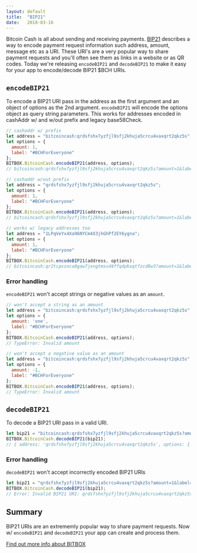```yaml
---
layout: default
title:  "BIP21"
date:   2018-03-16
---
```


Bitcoin Cash is all about sending and receiving payments. [BIP21](https://github.com/bitcoin/bips/blob/master/bip-0021.mediawiki) describes a way to encode payment request information such address, amount, message etc as a URI. These URI's are a very popular way to share payment requests and you'll often see them as links in a website or as QR codes. Today we're releasing `encodeBIP21` and `decodeBIP21` to make it easy for your app to encode/decode BIP21 $BCH URIs.

## `encodeBIP21`

To encode a BIP21 URI pass in the address as the first argument and an object of options as the 2nd argument. `encodeBIP21` will encode the options object as query string parameters. This works for addresses encoded in cashAddr w/ and w/out prefix and legacy base58Check.

```js
// cashaddr w/ prefix
let address = "bitcoincash:qrdsfshx7yzfjl9sfj2khuja5crcu4vaxqrt2qkz5s";
let options = {
  amount: 1,
  label: "#BCHForEveryone"
};
BITBOX.BitcoinCash.encodeBIP21(address, options);
// bitcoincash:qrdsfshx7yzfjl9sfj2khuja5crcu4vaxqrt2qkz5s?amount=1&label=%23BCHForEveryone

// cashaddr w/out prefix
let address = "qrdsfshx7yzfjl9sfj2khuja5crcu4vaxqrt2qkz5s";
let options = {
  amount: 1,
  label: "#BCHForEveryone"
};
BITBOX.BitcoinCash.encodeBIP21(address, options);
// bitcoincash:qrdsfshx7yzfjl9sfj2khuja5crcu4vaxqrt2qkz5s?amount=1&label=%23BCHForEveryone

// works w/ legacy addresses too
let address = "1LPqVeYx4Xa96NYCm4X3jhGhPf2EY6ygna";
let options = {
  amount: 1,
  label: "#BCHForEveryone"
};
BITBOX.BitcoinCash.encodeBIP21(address, options);
// bitcoincash:qr2tcpvsnca0gaw7jxngtmsvd4ffqdpkxqtfzcd8w3?amount=1&label=%23BCHForEveryone
```

### Error handling

`encodeBIP21` won't accept strings or negative values as an `amount`.

```js
// won't accept a string as an amount
let address = "bitcoincash:qrdsfshx7yzfjl9sfj2khuja5crcu4vaxqrt2qkz5s";
let options = {
  amount: 'one',
  label: "#BCHForEveryone"
};
BITBOX.BitcoinCash.encodeBIP21(address, options);
// TypeError: Invalid amount

// won't accept a negative value as an amount
let address = "bitcoincash:qrdsfshx7yzfjl9sfj2khuja5crcu4vaxqrt2qkz5s";
let options = {
  amount: -1,
  label: "#BCHForEveryone"
};
BITBOX.BitcoinCash.encodeBIP21(address, options);
// TypeError: Invalid amount
```

## `decodeBIP21`

To decode a BIP21 URI pass in a valid URI.

```js
let bip21 = "bitcoincash:qrdsfshx7yzfjl9sfj2khuja5crcu4vaxqrt2qkz5s?amount=1&label=%23BCHForEveryone";
BITBOX.BitcoinCash.decodeBIP21(bip21);
// { address: 'qrdsfshx7yzfjl9sfj2khuja5crcu4vaxqrt2qkz5s', options: { amount: 1, label: '#BCHForEveryone' } }
```

### Error handling

`decodeBIP21` won't accept incorrectly encoded BIP21 URIs

```js
let bip21 = "qrdsfshx7yzfjl9sfj2khuja5crcu4vaxqrt2qkz5s?amount=1&label=%23BCHForEveryone";
BITBOX.BitcoinCash.decodeBIP21(bip21);
// Error: Invalid BIP21 URI: qrdsfshx7yzfjl9sfj2khuja5crcu4vaxqrt2qkz5s?amount=1&label=%23BCHForEveryone
```

## Summary

BIP21 URIs are an extrememly popular way to share payment requests. Now w/ `encodeBIP21` and `decodeBIP21` your app can create and process them.


[Find out more info about BITBOX](https://www.bitbox.earth)
